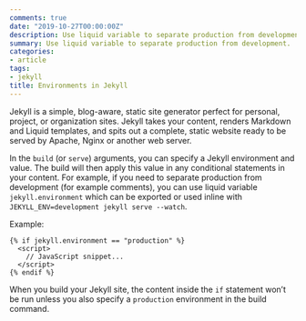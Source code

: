 ```yaml
---
comments: true
date: "2019-10-27T00:00:00Z"
description: Use liquid variable to separate production from development
summary: Use liquid variable to separate production from development.
categories:
- article
tags:
- jekyll
title: Environments in Jekyll
---
```


Jekyll is a simple, blog-aware, static site generator perfect for personal, project, or organization sites. Jekyll takes your content, renders Markdown and Liquid templates, and spits out a complete, static website ready to be served by Apache, Nginx or another web server.

In the ```build``` (or ```serve```) arguments, you can specify a Jekyll environment and value. The build will then apply this value in any conditional statements in your content. For example, if you need to separate production from development (for example comments), you can use liquid variable ```jekyll.environment``` which can be exported or used inline with ```JEKYLL_ENV=development jekyll serve --watch```.

Example:
```
{% if jekyll.environment == "production" %}
  <script>
    // JavaScript snippet...
  </script>
{% endif %}

```

When you build your Jekyll site, the content inside the ```if``` statement won’t be run unless you also specify a ```production``` environment in the build command.